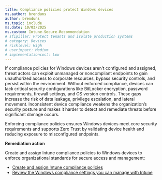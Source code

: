 ```yaml
---
title: Compliance policies protect Windows devices
ms.author: brenduns
author: brenduns
ms.topic: include
ms.date: 10/03/2025
ms.custom: Intune-Secure-Recommendation
# sfipillar: Protect tenants and isolate production systems
# category: Devices
# risklevel: High
# userimpact: Medium
# implementationcost: Low
---
```

If compliance policies for Windows devices aren't configured and assigned, threat actors can exploit unmanaged or noncompliant endpoints to gain unauthorized access to corporate resources, bypass security controls, and persist within the environment. Without enforced compliance, devices can lack critical security configurations like BitLocker encryption, password requirements, firewall settings, and OS version controls. These gaps increase the risk of data leakage, privilege escalation, and lateral movement. Inconsistent device compliance weakens the organization’s security posture and makes it harder to detect and remediate threats before significant damage occurs.

Enforcing compliance policies ensures Windows devices meet core security requirements and supports Zero Trust by validating device health and reducing exposure to misconfigured endpoints.

**Remediation action**

Create and assign Intune compliance policies to Windows devices to enforce organizational standards for secure access and management:
- [Create and assign Intune compliance policies](/intune/intune-service/protect/create-compliance-policy#create-the-policy)
- [Review the Windows compliance settings you can manage with Intune](/intune/intune-service/protect/compliance-policy-create-windows)